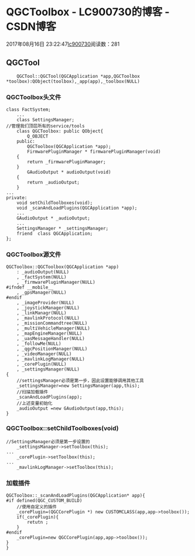 # QGCToolbox - LC900730的博客 - CSDN博客
2017年08月16日 23:22:47[lc900730](https://me.csdn.net/LC900730)阅读数：281
## QGCTool
`    QGCTool::QGCTool(QGCApplication *app,QGCToolbox *toolbox):QObject(toolbox),_app(app),_toolbox(NULL)`
### QGCToolbox头文件
```
class FactSystem;
    ...
    class SettingsManager;
//管理我们顶层所有的service/tools
    class QGCToolbox: public QObject{
        Q_OBJECT
    public:
        QGCToolbox(QGCApplication *app);
        FirmwarePluginManager * firmwarePluginManager(void)
    {
        return _firmwarePluginManager;
    }       
        GAudioOutput * audioOutput(void)
    {
        return _audioOutput;
    }       
...
private:
    void setChildToolboxes(void);
    void _scanAndLoadPlugins(QGCApplication *app);
    ...
    GAudioOutput * _audioOutput;
    ...
    SettingsManager * _settingsManager;
    friend  class QGCApplication;
};
```
### QGCToolbox源文件
```
QGCToolbox::QGCToolbox(QGCApplication *app)
    : _audioOutput(NULL)
    , _factSystem(NULL)
    , _firmwarePluginManager(NULL)
#ifndef __mobile__
    , _gpsManager(NULL)
#endif
    , _imageProvider(NULL)
    , _joystickManager(NULL)
    , _linkManagr(NULL)
    , _mavlinkProtocol(NULL)
    , _missionCommandtree(NULL)
    , _multiVehicleManager(NULL)
    , _mapEngineManager(NULL)
    , _uasMessageHandler(NULL)
    , _followMe(NULL)
    , _qgcPositionManager(NULL)
    , _videoManager(NULL)
    , _mavlinkLogManager(NULL)
    , _corePlugin(NULL)
    , _settingsManager(NULL)
{
    //settingsManager必须是第一步，因此设置能够调用其他工具
    _settingsManager=new SettingsManager(app,this);
    //扫描加载插件
    _scanAndLoadPlugins(app);
    //上述变量初始化
    _audioOutput =new GAudioOutput(app,this);
}
```
### QGCToolbox::setChildToolboxes(void)
```
//SettingsManager必须是第一步设置的
    _settingsManager->setToolbox(this);
...
    _corePlugin->setToolbox(this);
...
    _mavlinkLogManager->setToolbox(this);
```
### 加载插件
```
QGCToolbox::_scanAndLoadPlugins(QGCApplication* app){
#if defined(QGC_CUSTOM_BUILD)
    //使用自定义的插件
    _corePlugin=(QGCCorePlugin *) new CUSTOMCLASS(app,app->toolbox());
    if(_corePlugin){
        retutn ;
    }
#endif
    _corePlugin=new QGCCorePlugin(app,app->toolbox());
}
}
```

